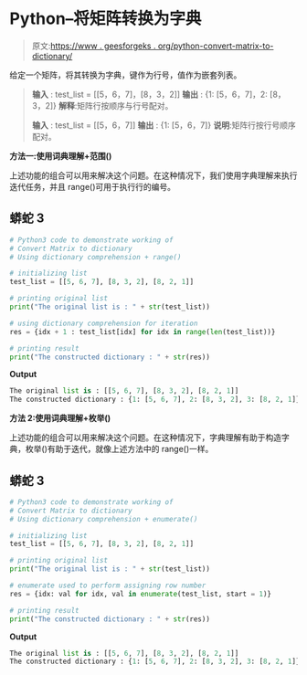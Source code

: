 # Python–将矩阵转换为字典

> 原文:[https://www . geesforgeks . org/python-convert-matrix-to-dictionary/](https://www.geeksforgeeks.org/python-convert-matrix-to-dictionary/)

给定一个矩阵，将其转换为字典，键作为行号，值作为嵌套列表。

> **输入** : test_list = [[5，6，7]，[8，3，2]]
> **输出** : {1: [5，6，7]，2: [8，3，2]}
> **解释**:矩阵行按顺序与行号配对。
> 
> **输入** : test_list = [[5，6，7]]
> **输出** : {1: [5，6，7]}
> **说明**:矩阵行按行号顺序配对。

**方法一:使用词典理解+范围()**

上述功能的组合可以用来解决这个问题。在这种情况下，我们使用字典理解来执行迭代任务，并且 range()可用于执行行的编号。

## 蟒蛇 3

```py
# Python3 code to demonstrate working of 
# Convert Matrix to dictionary 
# Using dictionary comprehension + range()

# initializing list
test_list = [[5, 6, 7], [8, 3, 2], [8, 2, 1]] 

# printing original list
print("The original list is : " + str(test_list))

# using dictionary comprehension for iteration
res = {idx + 1 : test_list[idx] for idx in range(len(test_list))}

# printing result 
print("The constructed dictionary : " + str(res))
```

**Output**

```py
The original list is : [[5, 6, 7], [8, 3, 2], [8, 2, 1]]
The constructed dictionary : {1: [5, 6, 7], 2: [8, 3, 2], 3: [8, 2, 1]}

```

**方法 2:使用词典理解+枚举()**

上述功能的组合可以用来解决这个问题。在这种情况下，字典理解有助于构造字典，枚举()有助于迭代，就像上述方法中的 range()一样。

## 蟒蛇 3

```py
# Python3 code to demonstrate working of 
# Convert Matrix to dictionary 
# Using dictionary comprehension + enumerate()

# initializing list
test_list = [[5, 6, 7], [8, 3, 2], [8, 2, 1]] 

# printing original list
print("The original list is : " + str(test_list))

# enumerate used to perform assigning row number
res = {idx: val for idx, val in enumerate(test_list, start = 1)}

# printing result 
print("The constructed dictionary : " + str(res))
```

**Output**

```py
The original list is : [[5, 6, 7], [8, 3, 2], [8, 2, 1]]
The constructed dictionary : {1: [5, 6, 7], 2: [8, 3, 2], 3: [8, 2, 1]}

```